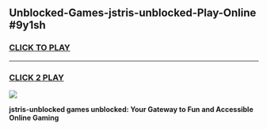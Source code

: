 
## Unblocked-Games-jstris-unblocked-Play-Online #9y1sh
<h3>
<a href="https://news.freeplayer.one?title=jstris-unblocked&ref=3">CLICK TO PLAY</a></h3>
<hr>

<h3>
<a href="https://news.freeplayer.one?title=jstris-unblocked&ref=3">CLICK 2 PLAY</a>
  
</h3>

<a href="https://news.freeplayer.one?title=jstris-unblocked&ref=3"><img src="https://clearcache.store/games.png"></a>


**jstris-unblocked games unblocked: Your Gateway to Fun and Accessible Online Gaming**
